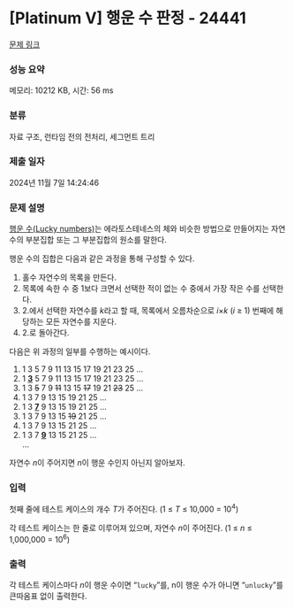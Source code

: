 # [Platinum V] 행운 수 판정 - 24441 

[문제 링크](https://www.acmicpc.net/problem/24441) 

### 성능 요약

메모리: 10212 KB, 시간: 56 ms

### 분류

자료 구조, 런타임 전의 전처리, 세그먼트 트리

### 제출 일자

2024년 11월 7일 14:24:46

### 문제 설명

<p><a href="https://en.wikipedia.org/wiki/Lucky_number">행운 수(Lucky numbers)</a>는 에라토스테네스의 체와 비슷한 방법으로 만들어지는 자연수의 부분집합 또는 그 부분집합의 원소를 말한다.</p>

<p>행운 수의 집합은 다음과 같은 과정을 통해 구성할 수 있다.</p>

<ol>
	<li>홀수 자연수의 목록을 만든다.</li>
	<li>목록에 속한 수 중 1보다 크면서 선택한 적이 없는 수 중에서 가장 작은 수를 선택한다.</li>
	<li>2.에서 선택한 자연수를 <em>k</em>라고 할 때, 목록에서 오름차순으로 <em>i</em>×<em>k</em> (<em>i</em> ≥ 1) 번째에 해당하는 모든 자연수를 지운다.</li>
	<li>2.로 돌아간다.</li>
</ol>

<p>다음은 위 과정의 일부를 수행하는 예시이다.</p>

<ol>
	<li value="1">1 3 5 7 9 11 13 15 17 19 21 23 25 …</li>
	<li value="2">1 <u><strong>3</strong></u> 5 7 9 11 13 15 17 19 21 23 25 …</li>
	<li value="3">1 3 <s>5</s> 7 9 <s>11</s> 13 15 <s>17</s> 19 21 <s>23</s> 25 …</li>
	<li value="4">1 3 7 9 13 15 19 21 25 …</li>
	<li value="2">1 3 <u><strong>7</strong></u> 9 13 15 19 21 25 …</li>
	<li value="3">1 3 7 9 13 15 <s>19</s> 21 25 …</li>
	<li value="4">1 3 7 9 13 15 21 25 …</li>
	<li value="2">1 3 7 <u><strong>9</strong></u> 13 15 21 25 …</li>
	<li style="list-style-type:none;">…</li>
</ol>

<p>자연수 <em>n</em>이 주어지면 <em>n</em>이 행운 수인지 아닌지 알아보자.</p>

### 입력 

 <p>첫째 줄에 테스트 케이스의 개수 <em>T</em>가 주어진다. (1 ≤ <em>T</em> ≤ 10,000 = 10<sup>4</sup>)</p>

<p>각 테스트 케이스는 한 줄로 이루어져 있으며, 자연수 <em>n</em>이 주어진다. (1 ≤ <em>n</em> ≤ 1,000,000 = 10<sup>6</sup>)</p>

### 출력 

 <p>각 테스트 케이스마다 <em>n</em>이 행운 수이면 “<code>lucky</code>”를, n이 행운 수가 아니면 “<code>unlucky</code>”를 큰따옴표 없이 출력한다.</p>

